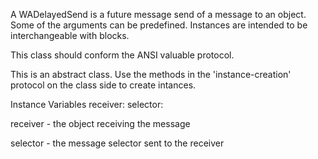 A WADelayedSend is a future message send of a message to an object. Some of the arguments can be predefined. Instances are intended to be interchangeable with blocks.

This class should conform the ANSI valuable protocol.

This is an abstract class. Use the methods in the 'instance-creation' protocol on the class side to create intances.

Instance Variables
	receiver:		<Object>
	selector:		<Symbol>

receiver
	- the object receiving the message

selector
	- the message selector sent to the receiver
